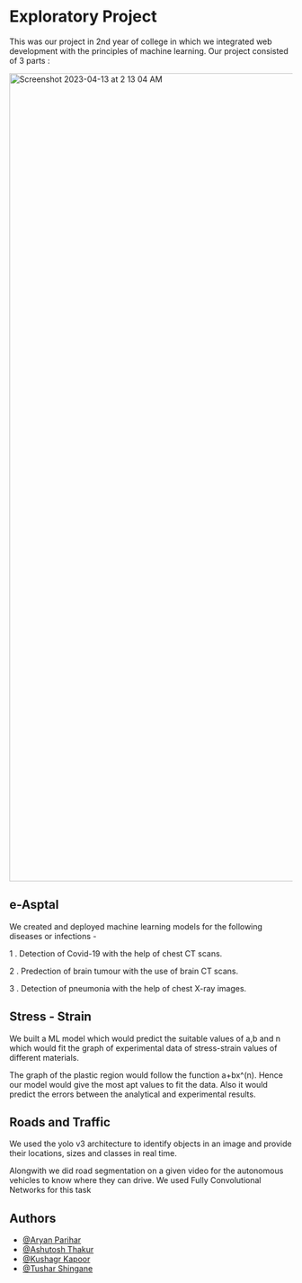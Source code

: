 
# Exploratory Project

This was our project in 2nd year of college in which we integrated web development with the principles of machine learning.
Our project consisted of 3 parts :

<img width="1437" alt="Screenshot 2023-04-13 at 2 13 04 AM" src="https://user-images.githubusercontent.com/116455750/231585077-16ab23ec-cb4d-423a-a3da-8b5d7067aeef.png">


## e-Asptal

We created and deployed machine learning models for the following diseases or infections - 

1 . Detection of Covid-19 with the help of chest CT scans.

2 . Predection of brain tumour with the use of brain CT scans.

3 . Detection of pneumonia with the help of chest X-ray images.
## Stress - Strain

We built a ML model which would predict the suitable values of a,b and n which would fit the graph of experimental data of stress-strain values of different materials. 

The graph of the plastic region would follow the function a+bx^(n). Hence our model would give the most apt values to fit the data. Also it would predict the errors between the analytical and experimental results.
## Roads and Traffic

We used the yolo v3 architecture to identify objects in an image and provide their locations, sizes and classes in real time. 

Alongwith we did road segmentation on a given video for the autonomous vehicles to know where they can drive. We used Fully Convolutional Networks for this task
## Authors

- [@Aryan Parihar](https://github.com/aryanparihar2910)
- [@Ashutosh Thakur](https://github.com/ashutoshthakur454)
- [@Kushagr Kapoor](https://github.com/Kush-316)
- [@Tushar Shingane](https://github.com/Tushar2930)


